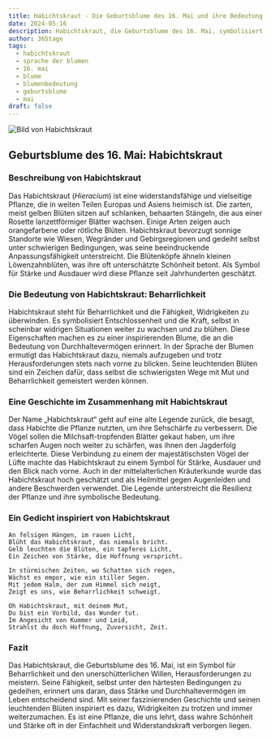 ```yaml
---
title: Habichtskraut - Die Geburtsblume des 16. Mai und ihre Bedeutung
date: 2024-05-16
description: Habichtskraut, die Geburtsblume des 16. Mai, symbolisiert Beharrlichkeit. Erfahre mehr über ihre Geschichte, Bedeutung und Symbolik in der Sprache der Blumen.
author: 365tage
tags:
  - habichtskraut
  - sprache der blumen
  - 16. mai
  - blume
  - blumenbedeutung
  - geburtsblume
  - mai
draft: false
---
```


![Bild von Habichtskraut](https://cdn.pixabay.com/photo/2013/08/30/10/53/alpine-hawkweed-177284_1280.jpg#center)


## Geburtsblume des 16. Mai: Habichtskraut

### Beschreibung von Habichtskraut

Das Habichtskraut (_Hieracium_) ist eine widerstandsfähige und vielseitige Pflanze, die in weiten Teilen Europas und Asiens heimisch ist. Die zarten, meist gelben Blüten sitzen auf schlanken, behaarten Stängeln, die aus einer Rosette lanzettförmiger Blätter wachsen. Einige Arten zeigen auch orangefarbene oder rötliche Blüten. Habichtskraut bevorzugt sonnige Standorte wie Wiesen, Wegränder und Gebirgsregionen und gedeiht selbst unter schwierigen Bedingungen, was seine beeindruckende Anpassungsfähigkeit unterstreicht. Die Blütenköpfe ähneln kleinen Löwenzahnblüten, was ihre oft unterschätzte Schönheit betont. Als Symbol für Stärke und Ausdauer wird diese Pflanze seit Jahrhunderten geschätzt.

### Die Bedeutung von Habichtskraut: Beharrlichkeit

Habichtskraut steht für Beharrlichkeit und die Fähigkeit, Widrigkeiten zu überwinden. Es symbolisiert Entschlossenheit und die Kraft, selbst in scheinbar widrigen Situationen weiter zu wachsen und zu blühen. Diese Eigenschaften machen es zu einer inspirierenden Blume, die an die Bedeutung von Durchhaltevermögen erinnert. In der Sprache der Blumen ermutigt das Habichtskraut dazu, niemals aufzugeben und trotz Herausforderungen stets nach vorne zu blicken. Seine leuchtenden Blüten sind ein Zeichen dafür, dass selbst die schwierigsten Wege mit Mut und Beharrlichkeit gemeistert werden können.

### Eine Geschichte im Zusammenhang mit Habichtskraut

Der Name „Habichtskraut“ geht auf eine alte Legende zurück, die besagt, dass Habichte die Pflanze nutzten, um ihre Sehschärfe zu verbessern. Die Vögel sollen die Milchsaft-tropfenden Blätter gekaut haben, um ihre scharfen Augen noch weiter zu schärfen, was ihnen den Jagderfolg erleichterte. Diese Verbindung zu einem der majestätischsten Vögel der Lüfte machte das Habichtskraut zu einem Symbol für Stärke, Ausdauer und den Blick nach vorne. Auch in der mittelalterlichen Kräuterkunde wurde das Habichtskraut hoch geschätzt und als Heilmittel gegen Augenleiden und andere Beschwerden verwendet. Die Legende unterstreicht die Resilienz der Pflanze und ihre symbolische Bedeutung.

### Ein Gedicht inspiriert von Habichtskraut

```
An felsigen Hängen, im rauen Licht,  
Blüht das Habichtskraut, das niemals bricht.  
Gelb leuchten die Blüten, ein tapferes Licht,  
Ein Zeichen von Stärke, die Hoffnung verspricht.  

In stürmischen Zeiten, wo Schatten sich regen,  
Wächst es empor, wie ein stiller Segen.  
Mit jedem Halm, der zum Himmel sich neigt,  
Zeigt es uns, wie Beharrlichkeit schweigt.  

Oh Habichtskraut, mit deinem Mut,  
Du bist ein Vorbild, das Wunder tut.  
Im Angesicht von Kummer und Leid,  
Strahlst du doch Hoffnung, Zuversicht, Zeit.  
```

### Fazit

Das Habichtskraut, die Geburtsblume des 16. Mai, ist ein Symbol für Beharrlichkeit und den unerschütterlichen Willen, Herausforderungen zu meistern. Seine Fähigkeit, selbst unter den härtesten Bedingungen zu gedeihen, erinnert uns daran, dass Stärke und Durchhaltevermögen im Leben entscheidend sind. Mit seiner faszinierenden Geschichte und seinen leuchtenden Blüten inspiriert es dazu, Widrigkeiten zu trotzen und immer weiterzumachen. Es ist eine Pflanze, die uns lehrt, dass wahre Schönheit und Stärke oft in der Einfachheit und Widerstandskraft verborgen liegen.